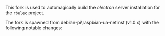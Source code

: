 This fork is used to automagically build the *electron* server installation for the `rbelec` project.

The fork is spawned from debian-pi\raspbian-ua-netinst (v1.0.x) with the following notable changes:
